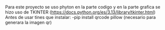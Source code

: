 Para este proyecto se uso phyton en la parte codigo y en la parte grafica se hizo uso de TKINTER (https://docs.python.org/es/3.13/library/tkinter.html)
Antes de usar tines que instalar:
-pip install qrcode pillow (necesario para generara la imagen qr)


